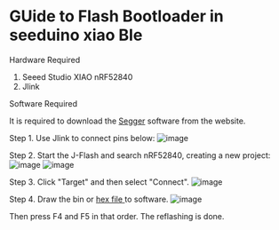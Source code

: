 # GUide to Flash Bootloader in seeduino xiao Ble 

Hardware Required

1. Seeed Studio XIAO nRF52840
2. Jlink

Software Required

It is required to download the <a href="https://www.segger.com/downloads/jlink/" target="_blank" rel="noopener noreferrer">Segger</a> software from the website.

Step 1. Use Jlink to connect pins below:
![image](https://github.com/Embeddronics-ltd/xiaoblebootloader/assets/46509741/e503822b-7fe8-4379-86ed-82a7f034a2d2)

Step 2. Start the J-Flash and search nRF52840, creating a new project:
![image](https://github.com/Embeddronics-ltd/xiaoblebootloader/assets/46509741/6fd469e9-493c-49b6-b5ef-d69dac7c9f18)
![image](https://github.com/Embeddronics-ltd/xiaoblebootloader/assets/46509741/7ad8a11b-45b6-4cdf-8e2f-81ba4685f151)

Step 3. Click "Target" and then select "Connect".
![image](https://github.com/Embeddronics-ltd/xiaoblebootloader/assets/46509741/0ee9d755-9b52-4668-b27e-4ee7660cdd94)

Step 4. Draw the bin or <a href="https://github.com/Embeddronics-ltd/xiaoblebootloader/blob/main/Seeed_XIAO_nRF52840_Sense_bootloader-0.6.1_s140_7.3.0.hex" target="_blank" rel="noopener noreferrer">hex file </a> to software. 
![image](https://github.com/Embeddronics-ltd/xiaoblebootloader/assets/46509741/44440834-0623-44d7-9389-f05352168e9d)

Then press F4 and F5 in that order. The reflashing is done.
